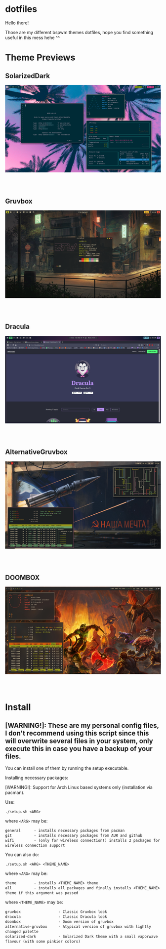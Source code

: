 # dotfiles

Hello there!

Those are my different bspwm themes dotfiles, hope you find something useful in this mess hehe ^^

# Theme Previews

## SolarizedDark
![alt text](screenshots/SolarizedDark.png)

<br/><br/>

## Gruvbox
![alt text](screenshots/Gruvbox.png)

<br/><br/>

## Dracula
![alt text](screenshots/Dracula.png)

<br/><br/>

## AlternativeGruvbox
![alt text](screenshots/Alternative-Gruvbox.png)

<br/><br/>

## DOOMBOX
![alt text](screenshots/Doombox.jpg)

<br/><br/>

# Install

## [WARNING!]: These are my personal config files, I don't recommend using this script since this will overwrite several files in your system, only execute this in case you have a backup of your files.

You can install one of them by running the setup executable.

Installing necessary packages:

[WARNING!]: Support for Arch Linux based systems only (installation via pacman).

Use:

```shell
./setup.sh <ARG> 
```

where 
```<ARG>```
may be:

```
general      - installs necessary packages from pacman
git          - installs necessary packages from AUR and github
wifi         - (only for wireless connection!) installs 2 packages for wireless connection support
```

You can also do:


```shell
./setup.sh <ARG> <THEME_NAME>
```

where 
```<ARG>```
may be:

```
theme        - installs <THEME_NAME> theme
all          - installs all packages and finally installs <THEME_NAME> theme if this argument was passed
```

where 
```<THEME_NAME>```
may be:

```
gruvbox                 - Classic Gruvbox look
dracula                 - Classic Dracula look
doombox                 - Doom version of gruvbox
alternative-gruvbox     - Atypical version of gruvbox with lightly changed palette
solarized-dark          - Solarized Dark theme with a small vaporwave flavour (with some pinkier colors)
```
